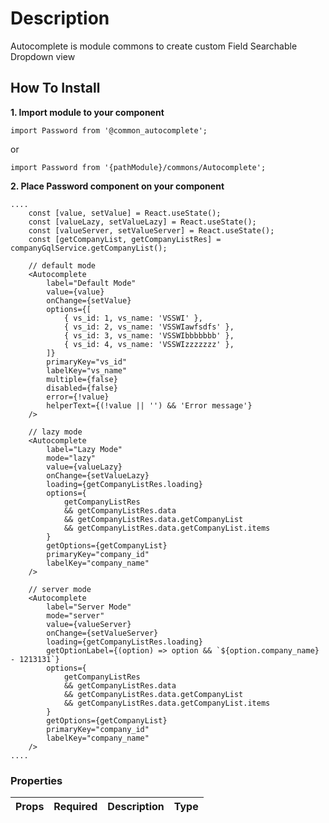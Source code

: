 # Description

Autocomplete is module commons to create custom Field Searchable Dropdown view


## How To Install

**1. Import module to your component**
```node
import Password from '@common_autocomplete';
```

or

```node
import Password from '{pathModule}/commons/Autocomplete';
```

**2. Place Password component on your component**

```node
....
    const [value, setValue] = React.useState();
    const [valueLazy, setValueLazy] = React.useState();
    const [valueServer, setValueServer] = React.useState();
    const [getCompanyList, getCompanyListRes] = companyGqlService.getCompanyList();

    // default mode
    <Autocomplete
        label="Default Mode"
        value={value}
        onChange={setValue}
        options={[
            { vs_id: 1, vs_name: 'VSSWI' },
            { vs_id: 2, vs_name: 'VSSWIawfsdfs' },
            { vs_id: 3, vs_name: 'VSSWIbbbbbbb' },
            { vs_id: 4, vs_name: 'VSSWIzzzzzzz' },
        ]}
        primaryKey="vs_id"
        labelKey="vs_name"
        multiple={false}
        disabled={false}
        error={!value}
        helperText={(!value || '') && 'Error message'}
    />

    // lazy mode
    <Autocomplete
        label="Lazy Mode"
        mode="lazy"
        value={valueLazy}
        onChange={setValueLazy}
        loading={getCompanyListRes.loading}
        options={
            getCompanyListRes
            && getCompanyListRes.data
            && getCompanyListRes.data.getCompanyList
            && getCompanyListRes.data.getCompanyList.items
        }
        getOptions={getCompanyList}
        primaryKey="company_id"
        labelKey="company_name"
    />

    // server mode
    <Autocomplete
        label="Server Mode"
        mode="server"
        value={valueServer}
        onChange={setValueServer}
        loading={getCompanyListRes.loading}
        getOptionLabel={(option) => option && `${option.company_name} - 1213131`}
        options={
            getCompanyListRes
            && getCompanyListRes.data
            && getCompanyListRes.data.getCompanyList
            && getCompanyListRes.data.getCompanyList.items
        }
        getOptions={getCompanyList}
        primaryKey="company_id"
        labelKey="company_name"
    />
....
```

### Properties
| Props       | Required | Description | Type |
| :---        | :---     | :---        |:---  |

